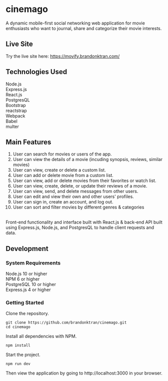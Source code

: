 # cinemago
A dynamic mobile-first social networking web application for movie enthusiasts who want to journal, share and categorize their movie interests. 


## Live Site
Try the live site here: https://movify.brandonktran.com/


## Technologies Used
Node.js<br/>
Express.js<br/>
React.js <br>
PostgresQL <br/>
Bootstrap<br/>
reactstrap <br/>
Webpack<br/> 
Babel<br/>
multer <br/>


## Main Features
1. User can search for movies or users of the app. <br/>
2. User can view the details of a movie (incuding synopsis, reviews, similar movies) <br/>
3. User can view, create or delete a custom list. <br/>
4. User can add or delete movie from a custom list. <br/>
5. User can view, add or delete movies from their favorites or watch list. <br/>
6. User can view, create, delete, or update their reviews of a movie. <br/>
7. User can view, send, and delete messages from other users. <br/>
8. User can edit and view their own and other users' profiles. <br/>
9. User can sign in, create an account, and log out. <br/>
10. User can sort and filter movies by different genres & categories <br/>


<br/>
Front-end functionality and interface built with React.js & back-end API built using Express.js, Node.js, and PostgresQL to handle client requests and data. 


## Development
### System Requirements
Node.js 10 or higher <br>
NPM 6 or higher <br>
PostgreSQL 10 or higher <br>
Express.js 4 or higher

### Getting Started
Clone the repository.
```console
git clone https://github.com/brandonktran/cinemago.git
cd cinemago
```

Install all dependencies with NPM.
```console
npm install
```

Start the project.
```console
npm run dev
```
Then view the application by going to http://localhost:3000 in your browser.
